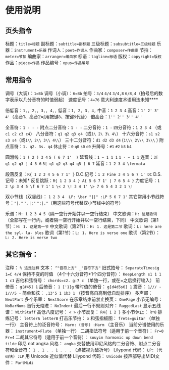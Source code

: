 # 使用说明

## 页头指令

标题：`title=标题`
副标题：`subtitle=副标题`
三级标题：`subsubtitle=三级标题`
乐器：`instrument=乐器`
作词人：`poet=作词人`
作曲家：`composer=作曲家`
节拍：`meter=节拍`
编曲家：`arranger=编曲家`
标语：`tagline=标语`
版权：`copyright=版权`
作品：`piece=作品`
作品编号：`opus=作品编号`
## 常用指令

调号（大调）：`1=Bb`
调号（小调）：`6=Bb`
拍号：`3/4`		`4/4`		`3/4,8`    `6/8,4`（拍号后的数字表示以几分音符的时值弱起）
速度记号：`4=76` 意大利速度术语用法未知****
&nbsp;

倍低音：`1,, 2,, 3,, 4,,`
低音：`1, 2, 3, 4,`
中音：`1 2 3 4`
高音：`1' 2' 3' 4'`（高音1、高音2可用按键`8`、按键`9`代替）
倍高音：`1'' 2'' 3'' 4''`
&nbsp;

全音符：`1 - - -`
附点二分音符：`1 - -`
二分音符：`1 -`
四分音符：`1 2 3 4` （或`c1 c2 c3 c4`）
八分音符：`q1 q2 q3 q4`（或`1\ 2\ 3\ 4\`）
十六分音符：`s1 s2 s3 s4`（或`1\\ 2\\ 3\\ 4\\`）
三十二分音符：`d1 d2 d3 d4` (`1\\\ 2\\\ 3\\\` )
附点音符：`1. q2. 3s. q4`
休止符：`0` `q0` `s0` `d0`
升降号：`#1` `#2` `b3` `b4` 
&nbsp;

圆滑线：`1 ( 2 ) 3 4`		`5 ( 6 7 1'  )`
延音线：`1 ~ 1 1 1`		`1 - ~ 1 1`
连音：`3[ q1 q2 q3 ] 4 5 6`	`5[ q1 q2 q3 q4 q5 ] 6 7`
延音：`1 2 3 4 \fermata`
&nbsp;

段落反复：`R{ 1 2 3 4 5 6 7 1' }`
D.C.记号：`1 2 Fine 3 4 5 6 7 1' DC`
D.S.记号：未知*
反复跳跃：`R{ 1 2 3 4 } A{ 5 6 7 1' | 7 6 5 4 }`
力度记号：`1 2 \p 3 4 5 \f 6 7 1'`	`1 \< 2 \! 3 4 1' \> 7 6 5 4 3 2 1 \!`
&nbsp;

双小节线（双竖线）：
`1 2 3 4 
LP: \bar "||" :LP 5 6 7 1'`
其它常用小节线符号：`"|."` `".|:"` `":|."`（用这些符号代替双小节线中的符号）
&nbsp;

乐谱：`M: 1 2 3 4 5`（隔一空行开始并以一空行结束）
中文歌词：`H: 这是歌词`（全部写在一行内，或者隔一空行开始并以一空行结束，下同）
中文歌词（第1节）：`H: 1. 这是第一节`
中文歌词（第2节）：`H: 1. 这是第二节`
歌词：`L: here are the syl- la- bles`
歌词（第1节）：`L: 1. Here is verse one`
歌词（第2节）：`L: 2. Here is verse two`

## 其它指令：
注释： `% 这是注释`
文本： `^"音符上方" _"音符下方"`
旧式拍号： `SeparateTimesig 1=C 4/4`
保持不变的时值 （4个十六分音符+1个四分音符）： `KeepLength s1 1 1 1 c1`
吉他和弦符号： `chords=c2. g:7 c` （单独一行，或在=之后换行输入）
前倚音： `g[#45] 1`
后倚音： `1 ['1]g`
带时值的倚音： `g[d4d5s6] 1`
震音： `1/// - 1///5 -`
简单和弦： `,13'5 1 1b3 1` （按音高自高到低自动排序）
多声部： `NextPart`
多个乐章： `NextScore`
在乐章结束前禁止换页： `OnePage`
小节无编号： `NoBarNums`
首行无缩进： `NoIndent`
最后一行不规则对齐： `RaggedLast`
显示五线谱： `WithStaff`
高低八度记号： `< >`
小节反复： `R4{ 1 2 }`
多小节休止： `R*8`
排练记号： `letterA letterB`
打击乐节拍： `x`
和弦指板图： `frets=guitar` （单独一行）
主音符上的泛音符号： `Harm: (音乐) :Harm` （主音乐）
当前分谱使用的乐器： `instrument=Flute` （单独一行）
二胡指法符号（适用于前一个音符）： `Fr=0 Fr=4`
二胡其它符号（适用于前一个音符）： `souyin harmonic up down bend tilde`
印尼 not angka 风格： `angka`
交替使用印尼风格的二分音符、附点二分音符和全音符： `1 . 1 . . 1 . . .` （点被视为破折号）
Lilypond 代码： `LP: (代码块) :LP` 
用 Unicode 近似值代替 Lilypond 代码： `Unicode`
按声部导出MIDI文件： `PartMidi`
